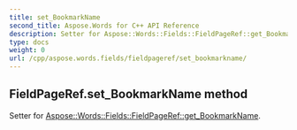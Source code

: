 ```yaml
---
title: set_BookmarkName
second_title: Aspose.Words for C++ API Reference
description: Setter for Aspose::Words::Fields::FieldPageRef::get_BookmarkName. 
type: docs
weight: 0
url: /cpp/aspose.words.fields/fieldpageref/set_bookmarkname/
---
```

## FieldPageRef.set_BookmarkName method


Setter for [Aspose::Words::Fields::FieldPageRef::get_BookmarkName](./get_bookmarkname/).


